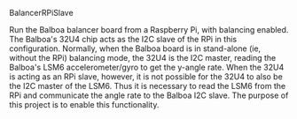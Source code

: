 BalancerRPiSlave

Run the Balboa balancer board from a Raspberry Pi, with balancing enabled. The Balboa's
32U4 chip acts as the I2C slave of the RPi in this configuration. Normally, when the Balboa
board is in stand-alone (ie, without the RPi) balancing mode, the 32U4 is the I2C master,
reading the Balboa's LSM6 accelerometer/gyro to get the y-angle rate. When the 32U4 is
acting as an RPi slave, however, it is not possible for the 32U4 to also be the I2C master of
the LSM6. Thus it is necessary to read the LSM6 from the RPi and communicate the angle rate
to the Balboa I2C slave. The purpose of this project is to enable this functionality. 